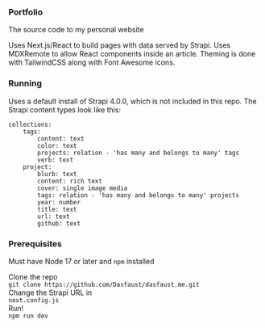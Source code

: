 ### Portfolio
The source code to my personal website

Uses Next.js/React to build pages with data served by Strapi. Uses MDXRemote to allow React components inside an article. Theming is done with TailwindCSS along with Font Awesome icons.

### Running
Uses a default install of Strapi 4.0.0, which is not included in this repo. The Strapi content types look like this:

```
collections:
	tags:
		content: text
		color: text
		projects: relation - 'has many and belongs to many' tags
		verb: text
	project:
		blurb: text
		content: rich text
		cover: single image media
		tags: relation - 'has many and belongs to many' projects
		year: number
		title: text
		url: text
		github: text
```

### Prerequisites
Must have Node 17 or later and `npm` installed 

Clone the repo  
`git clone https://github.com/Dasfaust/dasfaust.me.git`  
Change the Strapi URL in  
`next.config.js`  
Run!  
`npm run dev`
